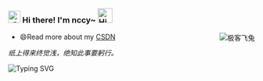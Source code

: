 <h3>
  <img src="https://media.giphy.com/media/hvRJCLFzcasrR4ia7z/giphy.gif" width="25" alt="手势">
  Hi there! I'm nccy~ 
  <img src="https://emojis.slackmojis.com/emojis/images/1588866973/8934/hellokittydance.gif?1588866973" alt="Hi" width="30" />
</h3>

<a href="https://github.com/nccy">
  <div align="right" >
    <img align="right" src="https://count.getloli.com/get/@:nccy?theme=rule34" alt="极客飞兔" />
  </div>
</a>

<!-- ======================================= -->

* 😄Read more about my [CSDN](https://blog.csdn.net/qq_61127350?spm=1000.2115.3001.5343)

<!-- https://readme-typing-svg.demolab.com/demo/ -->
<p><i>纸上得来终觉浅，绝知此事要躬行。</i></p>

![Typing SVG](https://readme-typing-svg.herokuapp.com?font=DynaPuff&size=20&pause=1000&color=9999FF&center=true&vCenter=true&width=250&height=22&lines=Easier+said+than+done.++%F0%9F%91%8B)

<!-- ======================================= -->



<!-- ======================================= -->
